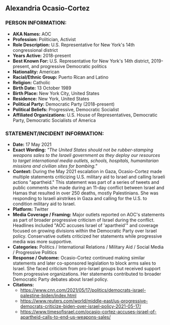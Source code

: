 ## Alexandria Ocasio-Cortez

### PERSON INFORMATION:
- **AKA Names:** AOC
- **Profession:** Politician, Activist
- **Role Description:** U.S. Representative for New York's 14th congressional district
- **Years Active:** 2018-present
- **Best Known For:** U.S. Representative for New York's 14th district, 2019-present, and progressive Democratic politics
- **Nationality:** American
- **Racial/Ethnic Group:** Puerto Rican and Latino
- **Religion:** Catholic
- **Birth Date:** 13 October 1989
- **Birth Place:** New York City, United States
- **Residence:** New York, United States
- **Political Party:** Democratic Party (2018-present)
- **Political Beliefs:** Progressive, Democratic Socialist
- **Affiliated Organizations:** U.S. House of Representatives, Democratic Party, Democratic Socialists of America

### STATEMENT/INCIDENT INFORMATION:
- **Date:** 17 May 2021
- **Exact Wording:** *"The United States should not be rubber-stamping weapons sales to the Israeli government as they deploy our resources to target international media outlets, schools, hospitals, humanitarian missions and civilian sites for bombing."*
- **Context:** During the May 2021 escalation in Gaza, Ocasio-Cortez made multiple statements criticizing U.S. military aid to Israel and calling Israeli actions "apartheid." This statement was part of a series of tweets and public comments she made during an 11-day conflict between Israel and Hamas that resulted in over 250 deaths, mostly Palestinians. She was responding to Israeli airstrikes in Gaza and calling for the U.S. to condition military aid to Israel.
- **Platform:** Twitter
- **Media Coverage / Framing:** Major outlets reported on AOC's statements as part of broader progressive criticism of Israel during the conflict. Headlines included "AOC accuses Israel of 'apartheid'" and coverage focused on growing divisions within the Democratic Party over Israel policy. Conservative outlets criticized her statements while progressive media was more supportive.
- **Categories:** Politics / International Relations / Military Aid / Social Media / Progressive Politics
- **Response / Outcome:** Ocasio-Cortez continued making similar statements and later co-sponsored legislation to block arms sales to Israel. She faced criticism from pro-Israel groups but received support from progressive organizations. Her statements contributed to broader Democratic Party debates about Israel policy.
- **Citations:** 
  - https://www.cnn.com/2021/05/17/politics/democrats-israel-palestine-biden/index.html
  - https://www.reuters.com/world/middle-east/us-progressive-democrats-criticize-biden-over-israel-policy-2021-05-17/
  - https://www.timesofisrael.com/ocasio-cortez-accuses-israel-of-apartheid-calls-to-end-us-weapons-sales/